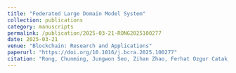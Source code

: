 ```yaml
---
title: "Federated Large Domain Model System"
collection: publications
category: manuscripts
permalink: /publication/2025-03-21-RONG2025100277
date: 2025-03-21
venue: "Blockchain: Research and Applications"
paperurl: "https://doi.org/10.1016/j.bcra.2025.100277"
citation: "Rong, Chunming, Jungwon Seo, Zihan Zhao, Ferhat Ozgur Catak, Jiahui Geng, and Martin Gilje Jaatun. “Federated Large Domain Model System.” Blockchain: Research and Applications 6, no. 3 (2025): 100277. https://doi.org/10.1016/j.bcra.2025.100277."
---
```

